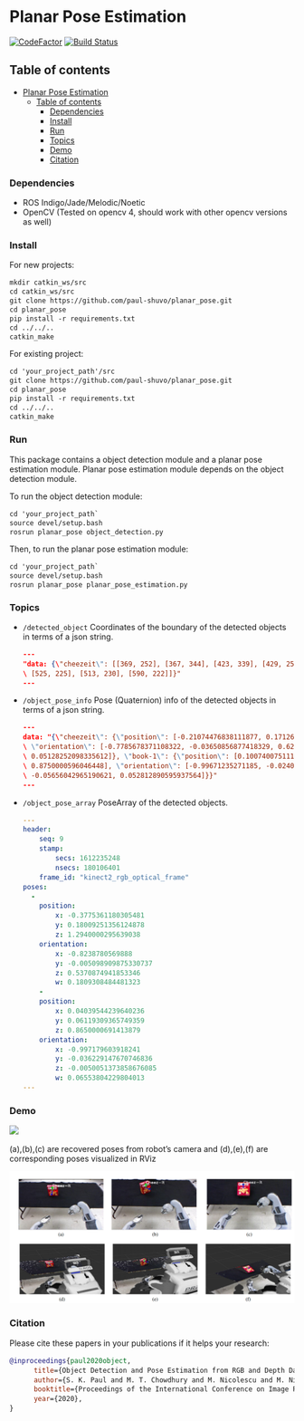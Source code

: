 # Planar Pose Estimation

[![CodeFactor](https://www.codefactor.io/repository/github/paul-shuvo/planar_pose/badge)](https://www.codefactor.io/repository/github/paul-shuvo/planar_pose)
[![Build Status](https://www.travis-ci.com/paul-shuvo/planar_pose.svg?branch=main)](https://www.travis-ci.com/paul-shuvo/planar_pose)


## Table of contents
- [Planar Pose Estimation](#planar-pose-estimation)
  - [Table of contents](#table-of-contents)
    - [Dependencies](#dependencies)
    - [Install](#install)
    - [Run](#run)
    - [Topics](#topics)
    - [Demo](#demo)
    - [Citation](#citation)

### Dependencies

- ROS Indigo/Jade/Melodic/Noetic
- OpenCV (Tested on opencv 4, should work with other opencv versions as well)

### Install
For new projects:

```
mkdir catkin_ws/src
cd catkin_ws/src
git clone https://github.com/paul-shuvo/planar_pose.git
cd planar_pose
pip install -r requirements.txt
cd ../../..
catkin_make
```

For existing project:

```
cd 'your_project_path'/src
git clone https://github.com/paul-shuvo/planar_pose.git
cd planar_pose
pip install -r requirements.txt
cd ../../..
catkin_make
```

### Run

This package contains a object detection module and a planar pose estimation module. Planar pose estimation module depends on the object detection module.

To run the object detection module:
```
cd 'your_project_path`
source devel/setup.bash
rosrun planar_pose object_detection.py
```

Then, to run the planar pose estimation module: 
```
cd 'your_project_path`
source devel/setup.bash
rosrun planar_pose planar_pose_estimation.py
```

### Topics

 - `/detected_object`
    Coordinates of the boundary of the detected objects in terms of a json string. 
    ```json
    ---
    "data: {\"cheezeit\": [[369, 252], [367, 344], [423, 339], [429, 251]], \"book-1\": [[518, 234],\
    \ [525, 225], [513, 230], [590, 222]]}"
    ---
    ```
 - `/object_pose_info`
    Pose (Quaternion) info of the detected objects in terms of a json string.
    ```json
    ---
    data: "{\"cheezeit\": {\"position\": [-0.21074476838111877, 0.17126992344856262, 1.377000093460083],\
    \ \"orientation\": [-0.7785678371108322, -0.03650856877418329, 0.6243951877330678,\
    \ 0.05128252098335612]}, \"book-1\": {\"position\": [0.10074007511138916, 0.07484704256057739,\
    \ 0.8750000596046448], \"orientation\": [-0.99671235271185, -0.024004214965333632,\
    \ -0.05656042965190621, 0.052812890595937564]}}"
    ---
    ```
 - `/object_pose_array`
    PoseArray of the detected objects.
    ```yaml
    ---
    header: 
        seq: 9
        stamp: 
            secs: 1612235248
            nsecs: 180106401
        frame_id: "kinect2_rgb_optical_frame"
    poses: 
      - 
        position: 
            x: -0.3775361180305481
            y: 0.18009251356124878
            z: 1.2940000295639038
        orientation: 
            x: -0.8238780569888
            y: -0.005098909875330737
            z: 0.5370874941853346
            w: 0.1809308484481323
        - 
        position: 
            x: 0.04039544239640236
            y: 0.06119309365749359
            z: 0.8650000691413879
        orientation: 
            x: -0.997179603918241
            y: -0.036229147670746836
            z: -0.0050051373858676085
            w: 0.06553804229804013
    ---
    ```

### Demo

![](doc_/pose_viz.gif)

(a),(b),(c) are recovered poses from robot’s camera and (d),(e),(f) are corresponding poses visualized in RViz

![](doc_/cam_rviz.png)

### Citation

Please cite these papers in your publications if it helps your research:

```bibtex
@inproceedings{paul2020object,
      title={Object Detection and Pose Estimation from RGB and Depth Data for Real-time, Adaptive Robotic Grasping}, 
      author={S. K. Paul and M. T. Chowdhury and M. Nicolescu and M. Nicolescu},
      booktitle={Proceedings of the International Conference on Image Processing, Computer Vision, and Pattern Recognition (IPCV)}
      year={2020},    
}
```

